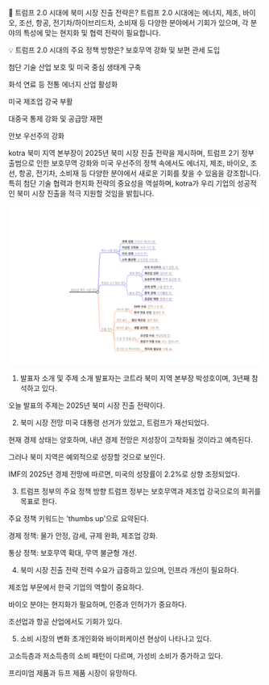 📌 트럼프 2.0 시대에 북미 시장 진출 전략은?
트럼프 2.0 시대에는 에너지, 제조, 바이오, 조선, 항공, 전기차/하이브리드차, 소비재 등 다양한 분야에서 기회가 있으며, 각 분야의 특성에 맞는 현지화 및 협력 전략이 필요합니다.

💡 트럼프 2.0 시대의 주요 정책 방향은?
보호무역 강화 및 보편 관세 도입

첨단 기술 산업 보호 및 미국 중심 생태계 구축

화석 연료 등 전통 에너지 산업 활성화

미국 제조업 강국 부활

대중국 통제 강화 및 공급망 재편

안보 우선주의 강화

kotra 북미 지역 본부장이 2025년 북미 시장 진출 전략을 제시하며, 트럼프 2기 정부 출범으로 인한 보호무역 강화와 미국 우선주의 정책 속에서도 에너지, 제조, 바이오, 조선, 항공, 전기차, 소비재 등 다양한 분야에서 새로운 기회를 찾을 수 있음을 강조합니다. 특히 첨단 기술 협력과 현지화 전략의 중요성을 역설하며, kotra가 우리 기업의 성공적인 북미 시장 진출을 적극 지원할 것임을 밝힙니다.

![alt text](../img/Kotra.png)


1. 발표자 소개 및 주제 소개
발표자는 코트라 북미 지역 본부장 박성호이며, 3년째 참석하고 있다.

오늘 발표의 주제는 2025년 북미 시장 진출 전략이다.



2. 북미 시장 전망
미국 대통령 선거가 있었고, 트럼프가 재선되었다.

현재 경제 상태는 양호하며, 내년 경제 전망은 저성장이 고착화될 것이라고 예측된다.

그러나 북미 지역은 예외적으로 성장할 것으로 보인다.

IMF의 2025년 경제 전망에 따르면, 미국의 성장률이 2.2%로 상향 조정되었다.



3. 트럼프 정부의 주요 정책 방향
트럼프 정부는 보호무역과 제조업 강국으로의 회귀를 목표로 한다.

주요 정책 키워드는 'thumbs up'으로 요약된다.

경제 정책: 물가 안정, 감세, 규제 완화, 제조업 강화.

통상 정책: 보호무역 확대, 무역 불균형 개선.



4. 북미 시장 진출 전략
전력 수요가 급증하고 있으며, 인프라 개선이 필요하다.

제조업 부문에서 한국 기업의 역할이 중요하다.

바이오 분야는 현지화가 필요하며, 인증과 인허가가 중요하다.

조선업과 항공 산업에서도 기회가 있다.



5. 소비 시장의 변화
초개인화와 바이퍼케이션 현상이 나타나고 있다.

고소득층과 저소득층의 소비 패턴이 다르며, 가성비 소비가 증가하고 있다.

프리미엄 제품과 듀프 제품 시장이 유망하다.